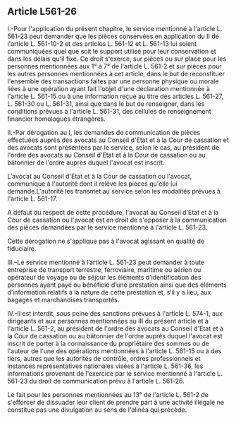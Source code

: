 Article L561-26
----
I.-Pour l'application du présent chapitre, le service mentionné à l'article L.
561-23 peut demander que les pièces conservées en application du II de l'article
L. 561-10-2 et des articles L. 561-12 et L. 561-13 lui soient communiquées quel
que soit le support utilisé pour leur conservation et dans les délais qu'il
fixe. Ce droit s'exerce, sur pièces ou sur place pour les personnes mentionnées
aux 1° à 7° de l'article L. 561-2 et sur pièces pour les autres personnes
mentionnées à cet article, dans le but de reconstituer l'ensemble des
transactions faites par une personne physique ou morale liées à une opération
ayant fait l'objet d'une déclaration mentionnée à l'article L. 561-15 ou à une
information reçue au titre des articles L. 561-27, L. 561-30 ou L. 561-31, ainsi
que dans le but de renseigner, dans les conditions prévues à l'article L.
561-31, des cellules de renseignement financier homologues étrangères.

II.-Par dérogation au I, les demandes de communication de pièces effectuées
auprès des avocats au Conseil d'Etat et à la Cour de cassation et des avocats
sont présentées par le service, selon le cas, au président de l'ordre des
avocats au Conseil d'Etat et à la Cour de cassation ou au bâtonnier de l'ordre
auprès duquel l'avocat est inscrit.

L'avocat au Conseil d'Etat et à la Cour de cassation ou l'avocat, communique à
l'autorité dont il relève les pièces qu'elle lui demande.L'autorité les transmet
au service selon les modalités prévues à l'article L. 561-17.

A défaut du respect de cette procédure, l'avocat au Conseil d'Etat et à la Cour
de cassation ou l'avocat est en droit de s'opposer à la communication des pièces
demandées par le service mentionné à l'article L. 561-23.

Cette dérogation ne s'applique pas à l'avocat agissant en qualité de fiduciaire.

III.–Le service mentionné à l’article L. 561-23 peut demander à toute
entreprise de transport terrestre, ferroviaire, maritime ou aérien ou opérateur
de voyage ou de séjour les éléments d’identification des personnes ayant payé ou
bénéficié d’une prestation ainsi que des éléments d’information relatifs à la
nature de cette prestation et, s’il y a lieu, aux bagages et marchandises
transportés.

IV.-Il est interdit, sous peine des sanctions prévues à l'article L. 574-1, aux
dirigeants et aux personnes mentionnées au III du présent article et à l'article
L. 561-2, au président de l'ordre des avocats au Conseil d'Etat et à la Cour de
cassation ou au bâtonnier de l'ordre auprès duquel l'avocat est inscrit de
porter à la connaissance du propriétaire des sommes ou de l'auteur de l'une des
opérations mentionnées à l'article L. 561-15 ou à des tiers, autres que les
autorités de contrôle, ordres professionnels et instances représentatives
nationales visées à l'article L. 561-36, les informations provenant de
l'exercice par le service mentionné à l'article L. 561-23 du droit de
communication prévu à l'article L. 561-26.

Le fait pour les personnes mentionnées au 13° de l'article L. 561-2 de
s'efforcer de dissuader leur client de prendre part à une activité illégale ne
constitue pas une divulgation au sens de l'alinéa qui précède.
